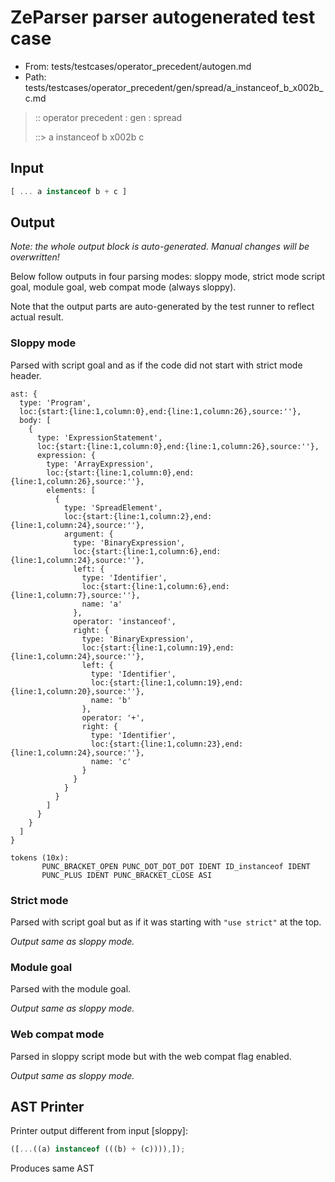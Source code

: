 # ZeParser parser autogenerated test case

- From: tests/testcases/operator_precedent/autogen.md
- Path: tests/testcases/operator_precedent/gen/spread/a_instanceof_b_x002b_c.md

> :: operator precedent : gen : spread
>
> ::> a instanceof b x002b c

## Input


`````js
[ ... a instanceof b + c ]
`````

## Output

_Note: the whole output block is auto-generated. Manual changes will be overwritten!_

Below follow outputs in four parsing modes: sloppy mode, strict mode script goal, module goal, web compat mode (always sloppy).

Note that the output parts are auto-generated by the test runner to reflect actual result.

### Sloppy mode

Parsed with script goal and as if the code did not start with strict mode header.

`````
ast: {
  type: 'Program',
  loc:{start:{line:1,column:0},end:{line:1,column:26},source:''},
  body: [
    {
      type: 'ExpressionStatement',
      loc:{start:{line:1,column:0},end:{line:1,column:26},source:''},
      expression: {
        type: 'ArrayExpression',
        loc:{start:{line:1,column:0},end:{line:1,column:26},source:''},
        elements: [
          {
            type: 'SpreadElement',
            loc:{start:{line:1,column:2},end:{line:1,column:24},source:''},
            argument: {
              type: 'BinaryExpression',
              loc:{start:{line:1,column:6},end:{line:1,column:24},source:''},
              left: {
                type: 'Identifier',
                loc:{start:{line:1,column:6},end:{line:1,column:7},source:''},
                name: 'a'
              },
              operator: 'instanceof',
              right: {
                type: 'BinaryExpression',
                loc:{start:{line:1,column:19},end:{line:1,column:24},source:''},
                left: {
                  type: 'Identifier',
                  loc:{start:{line:1,column:19},end:{line:1,column:20},source:''},
                  name: 'b'
                },
                operator: '+',
                right: {
                  type: 'Identifier',
                  loc:{start:{line:1,column:23},end:{line:1,column:24},source:''},
                  name: 'c'
                }
              }
            }
          }
        ]
      }
    }
  ]
}

tokens (10x):
       PUNC_BRACKET_OPEN PUNC_DOT_DOT_DOT IDENT ID_instanceof IDENT
       PUNC_PLUS IDENT PUNC_BRACKET_CLOSE ASI
`````

### Strict mode

Parsed with script goal but as if it was starting with `"use strict"` at the top.

_Output same as sloppy mode._

### Module goal

Parsed with the module goal.

_Output same as sloppy mode._

### Web compat mode

Parsed in sloppy script mode but with the web compat flag enabled.

_Output same as sloppy mode._

## AST Printer

Printer output different from input [sloppy]:

````js
([...((a) instanceof (((b) + (c)))),]);
````

Produces same AST

